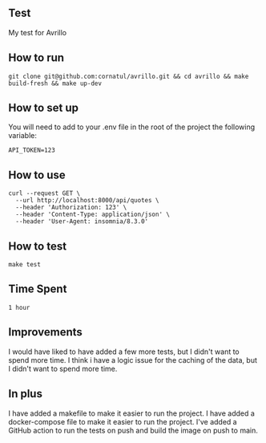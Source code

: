 ## Test
My test for Avrillo


## How to run
```
git clone git@github.com:cornatul/avrillo.git && cd avrillo && make build-fresh && make up-dev
```

## How to set up 
You will need to add to your .env file in the root of the project the following variable:
```
API_TOKEN=123
```


## How to use
```
curl --request GET \
  --url http://localhost:8000/api/quotes \
  --header 'Authorization: 123' \
  --header 'Content-Type: application/json' \
  --header 'User-Agent: insomnia/8.3.0'
```


## How to test
```
make test
```

## Time Spent
```
1 hour
```

## Improvements
I would have liked to have added a few more tests, but I didn't want to spend more time.
I think i have a logic issue for the caching of the data, but I didn't want to spend more time.


## In plus
I have added a makefile to make it easier to run the project.
I have added a docker-compose file to make it easier to run the project.
I've added a GitHub action to run the tests on push and build the image on push to main.

